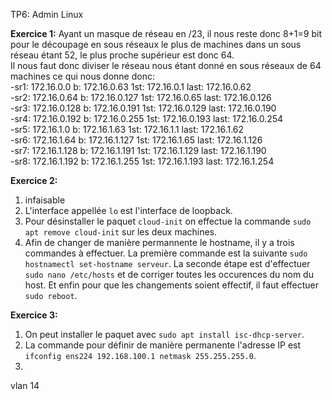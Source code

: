 TP6: Admin Linux

**Exercice 1:**
Ayant un masque de réseau en /23, il nous reste donc 8+1=9 bit pour le découpage en sous réseaux
le plus de machines dans un sous réseau étant 52, le plus proche supérieur est donc 64.  
Il nous faut donc diviser le réseau nous étant donné en sous réseaux de 64 machines ce qui nous donne donc:  
-sr1: 172.16.0.0    b: 172.16.0.63    1st: 172.16.0.1     last: 172.16.0.62  
-sr2: 172.16.0.64   b: 172.16.0.127   1st: 172.16.0.65    last: 172.16.0.126  
-sr3: 172.16.0.128  b: 172.16.0.191   1st: 172.16.0.129   last: 172.16.0.190  
-sr4: 172.16.0.192  b: 172.16.0.255   1st: 172.16.0.193   last: 172.16.0.254  
-sr5: 172.16.1.0    b: 172.16.1.63    1st: 172.16.1.1     last: 172.16.1.62  
-sr6: 172.16.1.64   b: 172.16.1.127   1st: 172.16.1.65    last: 172.16.1.126  
-sr7: 172.16.1.128  b: 172.16.1.191   1st: 172.16.1.129   last: 172.16.1.190  
-sr8: 172.16.1.192  b: 172.16.1.255   1st: 172.16.1.193   last: 172.16.1.254  

**Exercice 2:**
1. infaisable
2. L'interface appellée ```lo``` est l'interface de loopback.
3. Pour désinstaller le paquet ```cloud-init``` on effectue la commande ```sudo apt remove cloud-init``` sur les deux machines.
4. Afin de changer de manière permannente le hostname, il y a trois commandes à effectuer. La première commande est la suivante ```sudo hostnamectl set-hostname serveur```. La seconde étape est d'effectuer ```sudo nano /etc/hosts``` et de corriger toutes les occurences du nom du host. Et enfin pour que les changements soient effectif, il faut effectuer ```sudo reboot```.

**Exercice 3:**
1. On peut installer le paquet avec ```sudo apt install isc-dhcp-server```.
2. La commande pour définir de manière permanente l'adresse IP est ```ifconfig ens224 192.168.100.1 netmask 255.255.255.0```.
3. 


vlan 14
